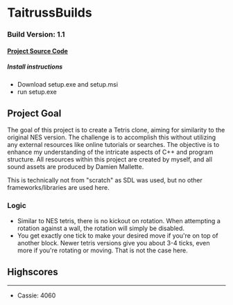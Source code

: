 # TaitrussBuilds
### Build Version: 1.1

#### [Project Source Code](https://github.com/phoenixjmh/Taitruss)

##### Install instructions
- Download setup.exe and setup.msi
- run setup.exe
  

## Project Goal
The goal of this project is to create a Tetris clone, aiming for similarity to the original NES version. The challenge is to accomplish this without utilizing any external resources like online tutorials or searches. The objective is to enhance my understanding of the intricate aspects of C++ and program structure. All resources within this project are created by myself, and all sound assets are produced by Damien Mallette.

This is technically not from "scratch" as SDL was used, but no other frameworks/libraries are used here.

### Logic
- Similar to NES tetris, there is no kickout on rotation. When attempting a rotation against a wall, the rotation will simply be disabled. 
- You get exactly one tick to make your desired move if you're on top of another block. Newer tetris versions give you about 3-4 ticks, even more if you're rotating or moving. That is not the case here.

## Highscores
-----------------
- Cassie: 4060
